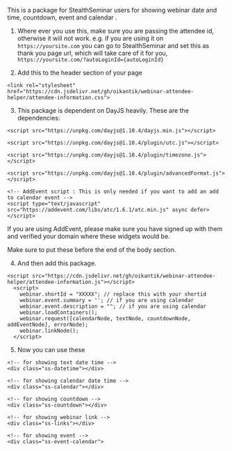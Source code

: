 This is a package for StealthSeminar users for showing webinar date and time, countdown, event and calendar .

1. Where ever you use this, make sure you are passing the attendee id, otherwise it will not work. e.g. if you are using it on `https://yoursite.com` you can go to StealthSeminar and set this as thank you page url, which will take care of it for you, `https://yoursite.com/?autoLoginId={autoLoginId}`

2. Add this to the header section of your page

```
<link rel="stylesheet" href="https://cdn.jsdelivr.net/gh/oikantik/webinar-attendee-helper/attendee-information.css">
```

3. This package is dependent on DayJS heavily. These are the dependencies:

```
<script src="https://unpkg.com/dayjs@1.10.4/dayjs.min.js"></script>

<script src="https://unpkg.com/dayjs@1.10.4/plugin/utc.js"></script>

<script src="https://unpkg.com/dayjs@1.10.4/plugin/timezone.js"></script>

<script src="https://unpkg.com/dayjs@1.10.4/plugin/advancedFormat.js"></script>

<!-- AddEvent script : This is only needed if you want to add an add to calendar event -->
<script type="text/javascript" src="https://addevent.com/libs/atc/1.6.1/atc.min.js" async defer></script>
```

If you are using AddEvent, please make sure you have signed up with them and verified your domain where these widgets would be.

Make sure to put these before the end of the body section.

4. And then add this package.

```
<script src="https://cdn.jsdelivr.net/gh/oikantik/webinar-attendee-helper/attendee-information.js"></script>
  <script>
    webinar.shortId = "XXXXX"; // replace this with your shortid
    webinar.event.summary = ''; // if you are using calendar
    webinar.event.description = ""; // if you are using calendar
    webinar.loadContainers();
    webinar.request([calendarNode, textNode, countdownNode, addEventNode], errorNode);
    webinar.linkNode();
  </script>
```

5. Now you can use these
```
<!-- for showing text date time -->
<div class="ss-datetime"></div>

<!-- for showing calendar date time -->
<div class="ss-calendar"></div>

<!-- for showing countdown -->
<div class="ss-countdown"></div>

<!-- for showing webinar link -->
<div class="ss-links"></div>

<!-- for showing event -->
<div class="ss-event-calendar">
```
